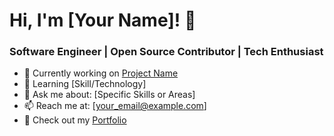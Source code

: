# Hi, I'm [Your Name]! 👋
### Software Engineer | Open Source Contributor | Tech Enthusiast

- 🔭 Currently working on [Project Name](https://github.com/project)
- 🌱 Learning [Skill/Technology]
- 💬 Ask me about: [Specific Skills or Areas]
- 📫 Reach me at: [your_email@example.com]
- 🚀 Check out my [Portfolio](https://your-portfolio.com)
